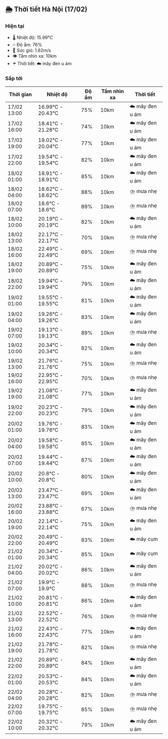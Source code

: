 ## 🌦️ Thời tiết Hà Nội (17/02)

### Hiện tại

- 🌡️ Nhiệt độ: 15.99℃
- 💦 Độ ẩm: 76%
- 💨 Sức gió: 1.62m/s
- 👁️ Tầm nhìn xa: 10km
- ☂️ Thời tiết: ☁️ mây đen u ám

### Sắp tới

| Thời gian | Nhiệt độ | Độ ẩm | Tầm nhìn xa | Thời tiết |
| --- | --- | --- | --- | --- |
| 17/02 13:00 | 16.99℃ - 20.43℃ | 75% | 10km | ☁️ mây đen u ám |
| 17/02 16:00 | 18.41℃ - 21.26℃ | 74% | 10km | ☁️ mây đen u ám |
| 17/02 19:00 | 19.02℃ - 20.04℃ | 77% | 10km | ☁️ mây đen u ám |
| 17/02 22:00 | 19.54℃ - 19.54℃ | 82% | 10km | ☁️ mây đen u ám |
| 18/02 01:00 | 18.91℃ - 18.91℃ | 85% | 10km | ☁️ mây đen u ám |
| 18/02 04:00 | 18.62℃ - 18.62℃ | 88% | 10km | ⛈️ mưa nhẹ |
| 18/02 07:00 | 18.6℃ - 18.6℃ | 89% | 10km | ⛈️ mưa nhẹ |
| 18/02 10:00 | 20.19℃ - 20.19℃ | 82% | 10km | ☁️ mây đen u ám |
| 18/02 13:00 | 22.17℃ - 22.17℃ | 70% | 10km | ⛈️ mưa nhẹ |
| 18/02 16:00 | 22.49℃ - 22.49℃ | 69% | 10km | ⛈️ mưa nhẹ |
| 18/02 19:00 | 20.89℃ - 20.89℃ | 75% | 10km | ☁️ mây đen u ám |
| 18/02 22:00 | 19.94℃ - 19.94℃ | 79% | 10km | ☁️ mây đen u ám |
| 19/02 01:00 | 19.55℃ - 19.55℃ | 81% | 10km | ☁️ mây đen u ám |
| 19/02 04:00 | 19.26℃ - 19.26℃ | 83% | 10km | ☁️ mây đen u ám |
| 19/02 07:00 | 19.13℃ - 19.13℃ | 89% | 10km | ⛈️ mưa nhẹ |
| 19/02 10:00 | 20.34℃ - 20.34℃ | 82% | 10km | ☁️ mây đen u ám |
| 19/02 13:00 | 21.76℃ - 21.76℃ | 75% | 10km | ⛈️ mưa nhẹ |
| 19/02 16:00 | 22.95℃ - 22.95℃ | 70% | 10km | ⛈️ mưa nhẹ |
| 19/02 19:00 | 21.08℃ - 21.08℃ | 77% | 10km | ☁️ mây đen u ám |
| 19/02 22:00 | 20.23℃ - 20.23℃ | 79% | 10km | ☁️ mây đen u ám |
| 20/02 01:00 | 19.76℃ - 19.76℃ | 83% | 10km | ☁️ mây đen u ám |
| 20/02 04:00 | 19.58℃ - 19.58℃ | 85% | 10km | ☁️ mây đen u ám |
| 20/02 07:00 | 19.44℃ - 19.44℃ | 87% | 10km | ☁️ mây đen u ám |
| 20/02 10:00 | 20.8℃ - 20.8℃ | 80% | 10km | ☁️ mây đen u ám |
| 20/02 13:00 | 23.47℃ - 23.47℃ | 69% | 10km | ☁️ mây đen u ám |
| 20/02 16:00 | 23.88℃ - 23.88℃ | 67% | 10km | ⛈️ mưa nhẹ |
| 20/02 19:00 | 22.14℃ - 22.14℃ | 75% | 10km | ☁️ mây đen u ám |
| 20/02 22:00 | 20.49℃ - 20.49℃ | 83% | 10km | ☁️ mây cụm |
| 21/02 01:00 | 20.34℃ - 20.34℃ | 85% | 10km | ☁️ mây cụm |
| 21/02 04:00 | 20.02℃ - 20.02℃ | 86% | 10km | ☁️ mây đen u ám |
| 21/02 07:00 | 19.9℃ - 19.9℃ | 88% | 10km | ⛈️ mưa nhẹ |
| 21/02 10:00 | 20.81℃ - 20.81℃ | 86% | 10km | ☁️ mây đen u ám |
| 21/02 13:00 | 22.52℃ - 22.52℃ | 76% | 10km | ⛈️ mưa nhẹ |
| 21/02 16:00 | 22.43℃ - 22.43℃ | 77% | 10km | ☁️ mây đen u ám |
| 21/02 19:00 | 21.78℃ - 21.78℃ | 82% | 10km | ⛈️ mưa nhẹ |
| 21/02 22:00 | 20.89℃ - 20.89℃ | 84% | 10km | ☁️ mây đen u ám |
| 22/02 01:00 | 20.53℃ - 20.53℃ | 84% | 10km | ☁️ mây đen u ám |
| 22/02 04:00 | 20.28℃ - 20.28℃ | 82% | 10km | ⛈️ mưa nhẹ |
| 22/02 07:00 | 19.75℃ - 19.75℃ | 85% | 10km | ⛈️ mưa nhẹ |
| 22/02 10:00 | 20.32℃ - 20.32℃ | 79% | 10km | ☁️ mây đen u ám |
